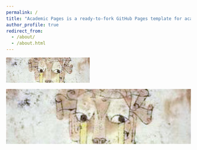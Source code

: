 ```yaml
---
permalink: /
title: "Academic Pages is a ready-to-fork GitHub Pages template for academic personal websites"
author_profile: true
redirect_from: 
  - /about/
  - /about.html
---
```


![FOTO](/images/Klee,_Angelus_novus.png)

<img src="/images/Klee%2C_Angelus_novus.png" width="600" height="150">

